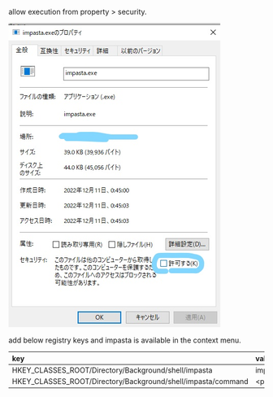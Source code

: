 allow execution from property > security.

![](docs/property.jpg)

add below registry keys and impasta is available in the context menu.

|key|value|
|:-|:-|
|HKEY_CLASSES_ROOT/Directory/Background/shell/impasta|impasta|
|HKEY_CLASSES_ROOT/Directory/Background/shell/impasta/command|&lt;path/to/exe&gt;|
